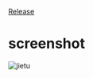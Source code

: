 [Release](https://github.com/erichuang1994/hupu-bxj-workflow/releases)
# screenshot
![jietu](https://ws2.sinaimg.cn/large/006tNbRwgy1fxi81x90e6j30vu0r8n52.jpg)